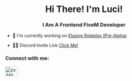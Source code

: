 <h1 align="center">Hi There! I'm Luci!</h1>
<h3 align="center">I Am A Frontend FiveM Developer</h3>

- 🔭 I'm currently working on [Elusive Roleplay (Pre-Alpha) ](https://discord.gg/quhgtxuh88)

- 👨‍💻 Discord Invite Link [Click Me!](https://discord.gg/tUHgahtP3t)

<h3 align="left">Connect with me:</h3>
<p align="left">
<a href="https://discord.gg/tUHgahtP3t" target="blank"><img align="center" src="https://raw.githubusercontent.com/rahuldkjain/github-profile-readme-generator/master/src/images/icons/Social/discord.svg" alt="zxAMWdFntP" height="30" width="40" /></a>
</p>
